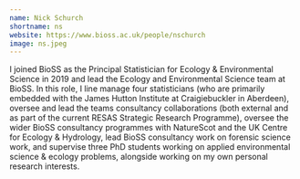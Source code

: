 ```yaml
---
name: Nick Schurch
shortname: ns
website: https://www.bioss.ac.uk/people/nschurch
image: ns.jpeg
---
```


I joined BioSS as the Principal Statistician for Ecology & Environmental Science in 2019 and lead the Ecology and Environmental Science team at BioSS. In this role, I line manage four statisticians (who are primarily embedded with the James Hutton Institute at Craigiebuckler in Aberdeen), oversee and lead the teams consultancy collaborations (both external and as part of the current RESAS Strategic Research Programme), oversee the wider BioSS consultancy programmes with NatureScot and the UK Centre for Ecology & Hydrology, lead BioSS consultancy work on forensic science work, and supervise three PhD students working on applied environmental science & ecology problems, alongside working on my own personal research interests.

